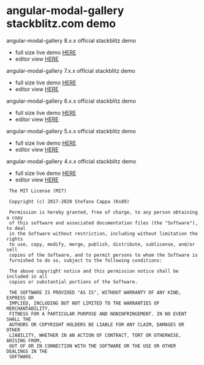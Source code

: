 # angular-modal-gallery stackblitz.com demo

angular-modal-gallery 8.x.x official stackblitz demo
- full size live demo [HERE](https://angular-modal-gallery-v8.stackblitz.io) 
- editor view [HERE](https://stackblitz.com/edit/angular-modal-gallery-v8)

angular-modal-gallery 7.x.x official stackblitz demo
- full size live demo [HERE](https://angular-modal-gallery-v7.stackblitz.io) 
- editor view [HERE](https://stackblitz.com/edit/angular-modal-gallery-v7)

angular-modal-gallery 6.x.x official stackblitz demo
- full size live demo [HERE](https://angular-modal-gallery-v6.stackblitz.io) 
- editor view [HERE](https://stackblitz.com/edit/angular-modal-gallery-v6)

angular-modal-gallery 5.x.x official stackblitz demo
- full size live demo [HERE](https://angular-modal-gallery-v5.stackblitz.io) 
- editor view [HERE](https://stackblitz.com/edit/angular-modal-gallery-v5)

angular-modal-gallery 4.x.x official stackblitz demo
- full size live demo [HERE](https://angular-modal-gallery-v4.stackblitz.io) 
- editor view [HERE](https://stackblitz.com/edit/angular-modal-gallery-v4)


```
 The MIT License (MIT)

 Copyright (c) 2017-2020 Stefano Cappa (Ks89)

 Permission is hereby granted, free of charge, to any person obtaining a copy
 of this software and associated documentation files (the "Software"), to deal
 in the Software without restriction, including without limitation the rights
 to use, copy, modify, merge, publish, distribute, sublicense, and/or sell
 copies of the Software, and to permit persons to whom the Software is
 furnished to do so, subject to the following conditions:

 The above copyright notice and this permission notice shall be included in all
 copies or substantial portions of the Software.

 THE SOFTWARE IS PROVIDED "AS IS", WITHOUT WARRANTY OF ANY KIND, EXPRESS OR
 IMPLIED, INCLUDING BUT NOT LIMITED TO THE WARRANTIES OF MERCHANTABILITY,
 FITNESS FOR A PARTICULAR PURPOSE AND NONINFRINGEMENT. IN NO EVENT SHALL THE
 AUTHORS OR COPYRIGHT HOLDERS BE LIABLE FOR ANY CLAIM, DAMAGES OR OTHER
 LIABILITY, WHETHER IN AN ACTION OF CONTRACT, TORT OR OTHERWISE, ARISING FROM,
 OUT OF OR IN CONNECTION WITH THE SOFTWARE OR THE USE OR OTHER DEALINGS IN THE
 SOFTWARE.
```
